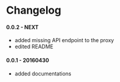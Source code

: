 Changelog
=========



#### 0.0.2 - NEXT

+   added missing API endpoint to the proxy
+   edited README


#### 0.0.1 - 20160430

+   added documentations
